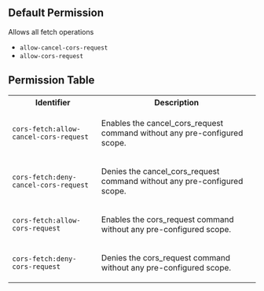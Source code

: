 ## Default Permission

Allows all fetch operations

- `allow-cancel-cors-request`
- `allow-cors-request`

## Permission Table

<table>
<tr>
<th>Identifier</th>
<th>Description</th>
</tr>


<tr>
<td>

`cors-fetch:allow-cancel-cors-request`

</td>
<td>

Enables the cancel_cors_request command without any pre-configured scope.

</td>
</tr>

<tr>
<td>

`cors-fetch:deny-cancel-cors-request`

</td>
<td>

Denies the cancel_cors_request command without any pre-configured scope.

</td>
</tr>

<tr>
<td>

`cors-fetch:allow-cors-request`

</td>
<td>

Enables the cors_request command without any pre-configured scope.

</td>
</tr>

<tr>
<td>

`cors-fetch:deny-cors-request`

</td>
<td>

Denies the cors_request command without any pre-configured scope.

</td>
</tr>
</table>
